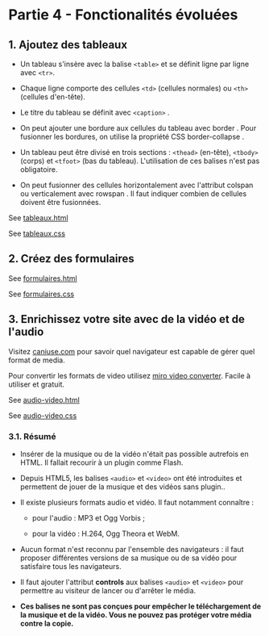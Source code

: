 # Partie 4 - Fonctionalités évoluées

## 1. Ajoutez des tableaux
- Un tableau s'insère avec la balise ```<table>```  et se définit ligne par ligne avec ```<tr>```.

- Chaque ligne comporte des cellules ```<td>```  (cellules normales) ou ```<th>```  (cellules d'en-tête).

- Le titre du tableau se définit avec ```<caption>```  .

- On peut ajouter une bordure aux cellules du tableau avec border  . Pour fusionner les bordures, on utilise la propriété CSS border-collapse  .

- Un tableau peut être divisé en trois sections : ```<thead>```  (en-tête), ```<tbody>```  (corps) et ```<tfoot>```  (bas du tableau). L'utilisation de ces balises n'est pas obligatoire.

- On peut fusionner des cellules horizontalement avec l'attribut colspan  ou verticalement avec rowspan  . Il faut indiquer combien de cellules doivent être fusionnées.

See [tableaux.html](../tableaux.html)

See [tableaux.css](../styles/tableaux.css)


## 2. Créez des formulaires


See [formulaires.html](../formulaires.html)

See [formulaires.css](../styles/formulaires.css)


## 3. Enrichissez votre site avec de la vidéo et de l'audio
 Visitez [caniuse.com](https://caniuse.com/?search=format) pour savoir quel navigateur est capable de gérer quel format de media.

 Pour convertir les formats de video utilisez [miro video converter](https://miro-video-converter.en.uptodown.com/windows). Facile à utiliser et gratuit.

 See [audio-video.html](../audio-video.html)

See [audio-video.css](../styles/audio-video.css)


### 3.1. Résumé
- Insérer de la musique ou de la vidéo n'était pas possible autrefois en HTML. Il fallait recourir à un plugin comme Flash.

- Depuis HTML5, les balises ```<audio>```  et ```<video>```  ont été introduites et permettent de jouer de la musique et des vidéos sans plugin..

- Il existe plusieurs formats audio et vidéo. Il faut notamment connaître :

    - pour l'audio : MP3 et Ogg Vorbis ;

    - pour la vidéo : H.264, Ogg Theora et WebM.

- Aucun format n'est reconnu par l'ensemble des navigateurs : il faut proposer différentes versions de sa musique ou de sa vidéo pour satisfaire tous les navigateurs.

- Il faut ajouter l'attribut **controls**  aux balises ```<audio>```  et ```<video>```  pour permettre au visiteur de lancer ou d'arrêter le média.

- **Ces balises ne sont pas conçues pour empêcher le téléchargement de la musique et de la vidéo. Vous ne pouvez pas protéger votre média contre la copie.**